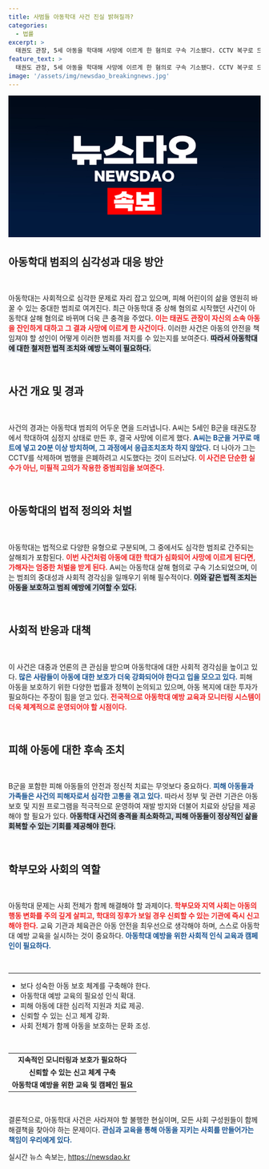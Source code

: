 ```yaml
---
title: 사범들 아동학대 사건 진실 밝혀질까?
categories:
  - 법률
excerpt: >
  태권도 관장, 5세 아동을 학대해 사망에 이르게 한 혐의로 구속 기소됐다. CCTV 복구로 드러난 범죄 증거와 추가 피해 아동들에 대한 수사가 이어지며 충격이 커지고 있다.
feature_text: >
  태권도 관장, 5세 아동을 학대해 사망에 이르게 한 혐의로 구속 기소됐다. CCTV 복구로 드러난 범죄 증거와 추가 피해 아동들에 대한 수사가 이어지며 충격이 커지고 있다.
image: '/assets/img/newsdao_breakingnews.jpg'
---
```


<p><img src="/assets/img/newsdao_breakingnews.jpg" alt="ranknews 속보" /></p>

<h2 data-ke-size="size26">아동학대 범죄의 심각성과 대응 방안</h2>

<p data-ke-size="size16">&nbsp;</p>

<p>아동학대는 사회적으로 심각한 문제로 자리 잡고 있으며, 피해 어린이의 삶을 영원히 바꿀 수 있는 중대한 범죄로 여겨진다. 최근 아동학대 중 상해 혐의로 시작했던 사건이 아동학대 살해 혐의로 바뀌며 더욱 큰 충격을 주었다. <b><span style="color: #ee2323;">이는 태권도 관장이 자신의 소속 아동을 잔인하게 대하고 그 결과 사망에 이르게 한 사건이다.</span></b> 이러한 사건은 아동의 안전을 책임져야 할 성인이 어떻게 이러한 범죄를 저지를 수 있는지를 보여준다. <b><span style="background-color: #21538527;">따라서 아동학대에 대한 철저한 법적 조치와 예방 노력이 필요하다.</span></b> </p>

<p data-ke-size="size16">&nbsp;</p>

<h2 data-ke-size="size26">사건 개요 및 경과</h2>

<p data-ke-size="size16">&nbsp;</p>

<p>사건의 경과는 아동학대 범죄의 어두운 면을 드러냅니다. A씨는 5세인 B군을 태권도장에서 학대하여 심정지 상태로 만든 후, 결국 사망에 이르게 했다. <b><span style="color: #1a5490;">A씨는 B군을 거꾸로 매트에 넣고 20분 이상 방치하며, 그 과정에서 응급조치조차 하지 않았다.</span></b> 더 나아가 그는 CCTV를 삭제하며 범행을 은폐하려고 시도했다는 것이 드러났다. <b><span style="color: #ee2323;">이 사건은 단순한 실수가 아닌, 미필적 고의가 작용한 중범죄임을 보여준다.</span></b></p>

<p data-ke-size="size16">&nbsp;</p>

<h2 data-ke-size="size26">아동학대의 법적 정의와 처벌</h2>

<p data-ke-size="size16">&nbsp;</p>

<p>아동학대는 법적으로 다양한 유형으로 구분되며, 그 중에서도 심각한 범죄로 간주되는 살해죄가 포함된다. <b><span style="color: #ee2323;">이번 사건처럼 아동에 대한 학대가 심화되어 사망에 이르게 된다면, 가해자는 엄중한 처벌을 받게 된다.</span></b> A씨는 아동학대 살해 혐의로 구속 기소되었으며, 이는 범죄의 중대성과 사회적 경각심을 일깨우기 위해 필수적이다. <b><span style="background-color: #21538527;">이와 같은 법적 조치는 아동을 보호하고 범죄 예방에 기여할 수 있다.</span></b></p>

<p data-ke-size="size16">&nbsp;</p>

<h2 data-ke-size="size26">사회적 반응과 대책</h2>

<p data-ke-size="size16">&nbsp;</p>

<p>이 사건은 대중과 언론의 큰 관심을 받으며 아동학대에 대한 사회적 경각심을 높이고 있다. <b><span style="color: #1a5490;">많은 사람들이 아동에 대한 보호가 더욱 강화되어야 한다고 입을 모으고 있다.</span></b> 피해 아동을 보호하기 위한 다양한 법률과 정책이 논의되고 있으며, 아동 복지에 대한 투자가 필요하다는 주장이 힘을 얻고 있다. <b><span style="color: #ee2323;">전국적으로 아동학대 예방 교육과 모니터링 시스템이 더욱 체계적으로 운영되어야 할 시점이다.</span></b></p>

<p data-ke-size="size16">&nbsp;</p>

<h2 data-ke-size="size26">피해 아동에 대한 후속 조치</h2>

<p data-ke-size="size16">&nbsp;</p>

<p>B군을 포함한 피해 아동들의 안전과 정신적 치료는 무엇보다 중요하다. <b><span style="color: #1a5490;">피해 아동들과 가족들은 사건의 피해자로서 심각한 고통을 겪고 있다.</span></b> 따라서 정부 및 관련 기관은 아동 보호 및 지원 프로그램을 적극적으로 운영하여 재발 방지와 더불어 치료와 상담을 제공해야 할 필요가 있다. <b><span style="background-color: #21538527;">아동학대 사건의 충격을 최소화하고, 피해 아동들이 정상적인 삶을 회복할 수 있는 기회를 제공해야 한다.</span></b></p>

<p data-ke-size="size16">&nbsp;</p>

<h2 data-ke-size="size26">학부모와 사회의 역할</h2>

<p data-ke-size="size16">&nbsp;</p>

<p>아동학대 문제는 사회 전체가 함께 해결해야 할 과제이다. <b><span style="color: #ee2323;">학부모와 지역 사회는 아동의 행동 변화를 주의 깊게 살피고, 학대의 징후가 보일 경우 신뢰할 수 있는 기관에 즉시 신고해야 한다.</span></b> 교육 기관과 체육관은 아동 안전을 최우선으로 생각해야 하며, 스스로 아동학대 예방 교육을 실시하는 것이 중요하다. <b><span style="color: #1a5490;">아동학대 예방을 위한 사회적 인식 교육과 캠페인이 필요하다.</span></b></p>

<p data-ke-size="size16">&nbsp;</p>

<hr>

<ul>
    <li>보다 성숙한 아동 보호 체계를 구축해야 한다.</li>
    <li>아동학대 예방 교육의 필요성 인식 확대.</li>
    <li>피해 아동에 대한 심리적 지원과 치료 제공.</li>
    <li>신뢰할 수 있는 신고 체계 강화.</li>
    <li>사회 전체가 함께 아동을 보호하는 문화 조성.</li>
</ul>

<p data-ke-size="size16">&nbsp;</p>

<table style="width: 100%;">
    <tr>
        <td style="text-align: center; height: 17px;"><b>지속적인 모니터링과 보호가 필요하다</b></td>
    </tr>
    <tr>
        <td style="text-align: center; height: 17px;"><b>신뢰할 수 있는 신고 체계 구축</b></td>
    </tr>
    <tr>
        <td style="text-align: center; height: 17px;"><b>아동학대 예방을 위한 교육 및 캠페인 필요</b></td>
    </tr>
</table>

<p data-ke-size="size16">&nbsp;</p>

<p>결론적으로, 아동학대 사건은 사라져야 할 불행한 현실이며, 모든 사회 구성원들이 함께 해결책을 찾아야 하는 문제이다. <b><span style="color: #1a5490;">관심과 교육을 통해 아동을 지키는 사회를 만들어가는 책임이 우리에게 있다.</span></b></p>
실시간 뉴스 속보는, <a href="https://newsdao.kr" rel="dofollow">https://newsdao.kr</a>


